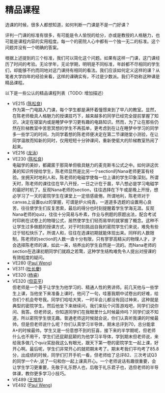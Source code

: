 # 精品课程

选课的时候，很多人都想知道，如何判断一门课是不是一门好课？

评判一门课的标准有很多，有可能是令人愉悦的给分，亦或是教授的人格魅力，也可能是课程内容的实用程度。每一个的密院人心中都有一个独一无二的标准。这个问题并没有一个明确的答案。

根据上述提到的三个标准，我们可以简化这个问题。如果有这样一门课，这门课经历了时间的考验。无论学年，无论学期，明明是不同标准，年龄都不尽相同的学生们，却能够不约而同地对这门课持有相同的看法。我们应该如何定义这样的课？从笔者大学四年的经验来看，这样的课确实有，不过是少数派。我们不妨称这种课是精品课程。

以下是一些公认的精品课程列表（TODO: 增加描述）

- VE215 ([陈松良](https://www.ji.sjtu.edu.cn/cn/about/faculty-staff/faculty-directory/faculty-detail/83/))  
  作为第一门电路入门课，每个学生都是满怀着憧憬来到了早八的教室。显然，在陈老师极具人格魅力的授课技巧下，越来越多的同学已经完全提前掌握了知识，决定在寝室内或是睡梦中学习更有趣的电路知识。然而，为了让在那些仍然在阶梯教室中苦思冥想的学生不再孤单，更考虑到在让在睡梦中学习的同学多一些学习的时间，为同学着想的陈老师便决定在第二节课随堂小测验，在让同学温故而知新的同时，仅用短短十分钟课间，重新使偌大的阶梯教室热闹了起来。
- VE216 ([龙泳](https://www.ji.sjtu.edu.cn/cn/about/faculty-staff/faculty-directory/faculty-detail/102/))
- VE230 ([陈松良](https://www.ji.sjtu.edu.cn/cn/about/faculty-staff/faculty-directory/faculty-detail/83/))  
  电磁学的美妙，都藏匿于那简单但极具魅力的麦克斯韦公式之中。如何讲这优美的知识传授给学生，陈老师显然是比另一个section的Nana老师更富有经验。坐拥天时地利人和，陈老师的电磁学使每一位上课的学生印象深刻。所谓天时，陈老师的课往往在早八开授，一日之计在于晨，早八想必是学习电磁学的最好时机了。反观Nana老师的section，往往选择在下午或是晚上开授，想必学习了一天的密院学生在课堂上一定倍感疲倦。所谓地利，陈老师对于canvas上设置quiz的掌握，可谓是炉火纯青。一道道多选题的设置用心良苦，往往使学生们反复思索，最后的得分也时刻提醒着学生学海无涯。反观Nana老师的quiz，往往十分简易与朴素，作业与例题的原题出法，配合考试时印刷在试卷上的物理公式，居然使学生们轻而易举的就掌握了概念。这种不让学生过多做题的授课方式，对于时刻挑战自我的密院学生们来说，难免有些过于轻松快乐了。所谓人和，往往在选课初期就能体现出来。同样的人数限制，陈老师的section的人数一直十分有限，只有寥寥高精尖的物理人才，才会选择陈老师的课，如此一来，培养出的学生自然是一流的。而Nana老师的section在选课初期同学们就趋之若鹜，这种学生结构难免令人提出对授课的有效程度的疑问。
- VE280 ([Paul Weng](https://www.ji.sjtu.edu.cn/cn/about/faculty-staff/faculty-directory/faculty-detail/138/))
- VE311 ([杜长慶](https://www.ji.sjtu.edu.cn/cn/about/faculty-staff/faculty-directory/faculty-detail/126/))
- VE320 ([杨睿](https://www.ji.sjtu.edu.cn/cn/about/faculty-staff/faculty-directory/faculty-detail/147/))
- VE320 ([但亚平](https://www.ji.sjtu.edu.cn/cn/about/faculty-staff/faculty-directory/faculty-detail/86/))  
  但老师是一个善于让学生为他学习的、精通人性的男讲师。前几天他与一些学生上课，当他坐下来准备上课时，他问了一句，哇塞我期中试卷出的好难，给你们个机会夸夸我。同学们哈哈大笑，一时半会儿都没有回过神来，这种就是典型的密院学生。然后他坐下来继续问，我们来玩个问答游戏吧，同学们说你问、我答。但老师说，你知道同学们在我眼里什么时候最帅吗？同学们说不知道，所以密院学生很无趣。普通老师这时候就会说，你们认真听我课的时候最帅。但是但老师说什么呢？你们认真学习半导体，期末总评到70，总分能拿A+的时候最帅。学生又是一份意想不到的狂喜，接下来的半学期呢，但老师什么也不用干，学生们还屁颠屁颠的为他学习半导体，学到期末但老师说，来给我多做几个quiz奖励我这么有眼光，跟天下第一卷的密院学生一起上课，好开心啊。最后呢，学生们非常开心的就把期末考了。期末考我们平均考了85.8分，出成绩的时候，同学们打开手机一看，但老师给了总评82、三次考试Q3的同学一个A-,说了一句和你一起上课真开心。一个老师说话有趣很重要，会让学生学习更重要，先敬于礼乐野人也，后敬于礼乐君子也，选但老师的半导体课，教你更多学习小技巧。
- VE489 ([王旭东](https://www.ji.sjtu.edu.cn/cn/about/faculty-staff/faculty-directory/faculty-detail/136/))
- VE492 ([Paul Weng](https://www.ji.sjtu.edu.cn/cn/about/faculty-staff/faculty-directory/faculty-detail/138/))
